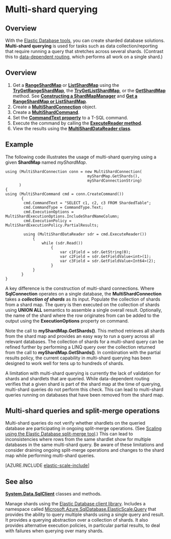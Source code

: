 <properties 
	pageTitle="Multi-shard querying | Azure" 
	description="Run queries across shards using the elastic database client library." 
	services="sql-database" 
	documentationCenter="" 
	manager="jhubbard" 
	authors="torsteng" 
	editor=""/>

<tags 
	ms.service="sql-database" 
	ms.date="04/12/2016" 
	wacn.date="04/22/2016"/>

# Multi-shard querying

## Overview

With the [Elastic Database tools](/documentation/articles/sql-database-elastic-scale-introduction/), you can create sharded database solutions. **Multi-shard querying** is used for tasks such as data collection/reporting that require running a query that stretches across several shards. (Contrast this to [data-dependent routing](/documentation/articles/sql-database-elastic-scale-data-dependent-routing/), which performs all work on a single shard.) 

## Overview

1. Get a [**RangeShardMap**](https://msdn.microsoft.com/zh-cn/library/azure/dn807318.aspx) or [**ListShardMap**](https://msdn.microsoft.com/zh-cn/library/azure/dn807370.aspx) using the [**TryGetRangeShardMap**](https://msdn.microsoft.com/zh-cn/library/azure/microsoft.azure.sqldatabase.elasticscale.shardmanagement.shardmapmanager.trygetrangeshardmap.aspx), the [**TryGetListShardMap**](https://msdn.microsoft.com/zh-cn/library/azure/microsoft.azure.sqldatabase.elasticscale.shardmanagement.shardmapmanager.trygetlistshardmap.aspx), or the [**GetShardMap**](https://msdn.microsoft.com/zh-cn/library/azure/microsoft.azure.sqldatabase.elasticscale.shardmanagement.shardmapmanager.getshardmap.aspx) method. See [**Constructing a ShardMapManager**](/documentation/articles/sql-database-elastic-scale-shard-map-management/#constructing-a-shardmapmanager) and [**Get a RangeShardMap or ListShardMap**](/documentation/articles/sql-database-elastic-scale-shard-map-management/#get-a-rangeshardmap-or-listshardmap).
2. Create a **[MultiShardConnection](https://msdn.microsoft.com/zh-cn/library/azure/microsoft.azure.sqldatabase.elasticscale.query.multishardconnection.aspx)** object.
2. Create a **[MultiShardCommand](https://msdn.microsoft.com/zh-cn/library/azure/microsoft.azure.sqldatabase.elasticscale.query.multishardcommand.aspx)**. 
3. Set the **[CommandText property](https://msdn.microsoft.com/zh-cn/library/azure/microsoft.azure.sqldatabase.elasticscale.query.multishardcommand.commandtext.aspx#P:Microsoft.Azure.SqlDatabase.ElasticScale.Query.MultiShardCommand.CommandText)** to a T-SQL command.
3. Execute the command by calling the **[ExecuteReader method](https://msdn.microsoft.com/zh-cn/library/azure/microsoft.azure.sqldatabase.elasticscale.query.multishardcommand.executereader.aspx)**.
4. View the results using the **[MultiShardDataReader class](https://msdn.microsoft.com/zh-cn/library/azure/microsoft.azure.sqldatabase.elasticscale.query.multisharddatareader.aspx)**. 

## Example

The following code illustrates the usage of multi-shard querying using a given **ShardMap** named *myShardMap*. 

    using (MultiShardConnection conn = new MultiShardConnection( 
                                        myShardMap.GetShards(), 
                                        myShardConnectionString) 
          ) 
    { 
    using (MultiShardCommand cmd = conn.CreateCommand())
           { 
            cmd.CommandText = "SELECT c1, c2, c3 FROM ShardedTable"; 
            cmd.CommandType = CommandType.Text; 
            cmd.ExecutionOptions = MultiShardExecutionOptions.IncludeShardNameColumn; 
            cmd.ExecutionPolicy = MultiShardExecutionPolicy.PartialResults; 

            using (MultiShardDataReader sdr = cmd.ExecuteReader()) 
            	{ 
                	while (sdr.Read())
                    	{ 
                        	var c1Field = sdr.GetString(0); 
                        	var c2Field = sdr.GetFieldValue<int>(1); 
                        	var c3Field = sdr.GetFieldValue<Int64>(2);
                    	} 
             	} 
           } 
    } 

 
A key difference is the construction of multi-shard connections. Where **SqlConnection** operates on a single database, the **MultiShardConnection** takes a ***collection of shards*** as its input. Populate the collection of shards from a shard map. The query is then executed on the collection of shards using **UNION ALL** semantics to assemble a single overall result. Optionally, the name of the shard where the row originates from can be added to the output using the **ExecutionOptions** property on command. 

Note the call to **myShardMap.GetShards()**. This method retrieves all shards from the shard map and provides an easy way to run a query across all relevant databases. The collection of shards for a multi-shard query can be refined further by performing a LINQ query over the collection returned from the call to **myShardMap.GetShards()**. In combination with the partial results policy, the current capability in multi-shard querying has been designed to work well for tens up to hundreds of shards.

A limitation with multi-shard querying is currently the lack of validation for shards and shardlets that are queried. While data-dependent routing verifies that a given shard is part of the shard map at the time of querying, multi-shard queries do not perform this check. This can lead to multi-shard queries running on databases that have  been removed from the shard map.

## Multi-shard queries and split-merge operations

Multi-shard queries do not verify whether shardlets on the queried database are participating in ongoing split-merge operations. (See [Scaling using the Elastic Database split-merge tool](/documentation/articles/sql-database-elastic-scale-overview-split-and-merge/).) This can lead to inconsistencies where rows from the same shardlet show for multiple databases in the same multi-shard query. Be aware of these limitations and consider draining ongoing split-merge operations and changes to the shard map while performing multi-shard queries.

[AZURE.INCLUDE [elastic-scale-include](../../includes/elastic-scale-include.md)]

## See also
**[System.Data.SqlClient](http://msdn.microsoft.com/zh-cn/library/System.Data.SqlClient.aspx)** classes and methods.


Manage shards using the [Elastic Database client library](/documentation/articles/sql-database-elastic-database-client-library/). Includes a  namespace called [Microsoft.Azure.SqlDatabase.ElasticScale.Query](https://msdn.microsoft.com/zh-cn/library/azure/microsoft.azure.sqldatabase.elasticscale.query.aspx) that provides the ability to query multiple shards using a single query and result. It provides a querying abstraction over a collection of shards. It also provides alternative execution policies, in particular partial results, to deal with failures when querying over many shards.  

 
